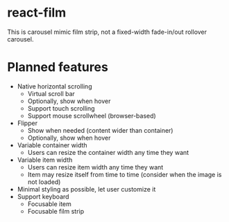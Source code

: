# react-film

This is carousel mimic film strip, not a fixed-width fade-in/out rollover carousel.

# Planned features

* Native horizontal scrolling
   * Virtual scroll bar
   * Optionally, show when hover
   * Support touch scrolling
   * Support mouse scrollwheel (browser-based)
* Flipper
   * Show when needed (content wider than container)
   * Optionally, show when hover
* Variable container width
   * Users can resize the container width any time they want
* Variable item width
   * Users can resize item width any time they want
   * Item may resize itself from time to time (consider when the image is not loaded)
* Minimal styling as possible, let user customize it
* Support keyboard
   * Focusable item
   * Focusable film strip
